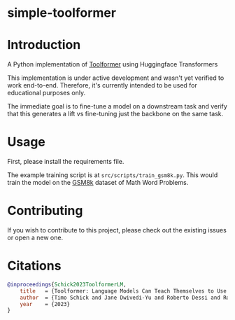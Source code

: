 # simple-toolformer
# Introduction
A Python implementation of [Toolformer](https://arxiv.org/abs/2302.04761) using Huggingface Transformers

This implementation is under active development and wasn't yet verified to work end-to-end. 
Therefore, it's currently intended to be used for educational purposes only.

The immediate goal is to fine-tune a model on a downstream task and verify that this generates a lift vs fine-tuning
just the backbone on the same task.   

# Usage
First, please install the requirements file.

The example training script is at `src/scripts/train_gsm8k.py`. This would train the model on the [GSM8k](https://huggingface.co/datasets/gsm8k) dataset of Math Word Problems. 

# Contributing
If you wish to contribute to this project, please check out the existing issues or open a new one.

# Citations

```bibtex
@inproceedings{Schick2023ToolformerLM,
    title   = {Toolformer: Language Models Can Teach Themselves to Use Tools},
    author  = {Timo Schick and Jane Dwivedi-Yu and Roberto Dessi and Roberta Raileanu and Maria Lomeli and Luke Zettlemoyer and Nicola Cancedda and Thomas Scialom},
    year    = {2023}
}
```
